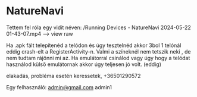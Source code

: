 # NatureNavi

Tettem fel róla egy vidit néven: /Running Devices - NatureNavi 2024-05-22 01-43-07.mp4  --> view raw 

Ha .apk fált telepítenéd a telódon és úgy tesztelnéd akkor 3bol 1 telónál eddig crash-elt a RegisterActivity-n. Valmi a színeknél nem tetszik neki , de nem tudtam rájönni mi az.
Ha emulátorral csinálod vagy úgy hogy a telódat használod külső emulátornak akkor úgy teljesen jó volt. (eddig)

elakadás, probléma esetén keressetek, +36501290572


Egy felhasználó:
admin@gmail.com
admin1




